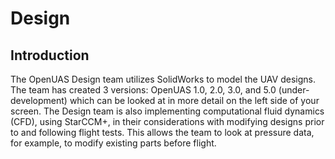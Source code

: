 # Design
<!-- last updated: 4/2/24 -->

## Introduction
The OpenUAS Design team utilizes SolidWorks to model the UAV designs. The team has created 3 versions: OpenUAS 1.0, 2.0, 3.0, and 5.0 (under-development) which can be looked at in more detail on the left side of your screen. The Design team is also implementing computational fluid dynamics (CFD), using StarCCM+, in their considerations with modifying designs prior to and following flight tests. This allows the team to look at pressure data, for example, to modify existing parts before flight.
